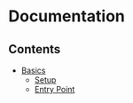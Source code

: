 # Documentation

## Contents

<!--- TOC -->

- [Basics](basics.md)
  - [Setup](basics.md#setup)
  - [Entry Point](<basics.md#entry point>)

<!--- END -->
